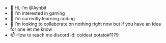 - 👋 Hi, I’m @Aynbit
- 👀 I’m interested in gaming
- 🌱 I’m currently learning coding
- 💞️ I’m looking to collaborate on nothing right now but if you have an idea for one let me know
- 📫 How to reach me discord id: coldest potato#1179

<!---
Aynbit/Aynbit is a ✨ special ✨ repository because its `README.md` (this file) appears on your GitHub profile.
You can click the Preview link to take a look at your changes.
--->
